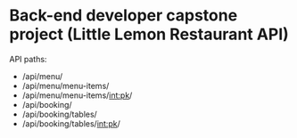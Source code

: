 # Back-end developer capstone project (Little Lemon Restaurant API)

API paths:

- /api/menu/
- /api/menu/menu-items/
- /api/menu/menu-items/<int:pk>/
- /api/booking/
- /api/booking/tables/
- /api/booking/tables/<int:pk>/



